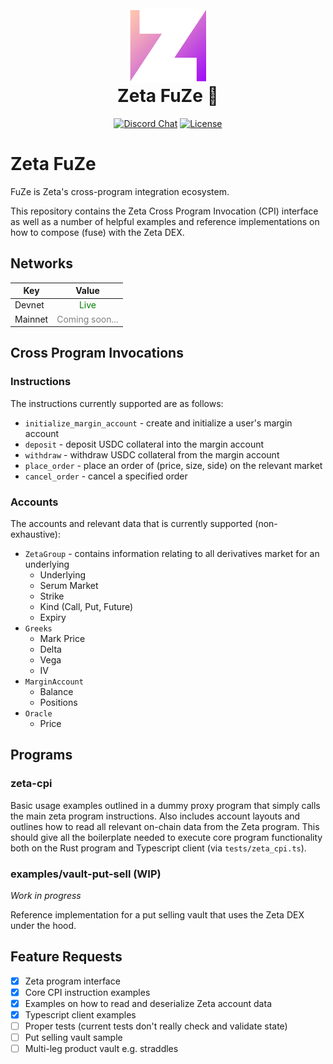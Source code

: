 <div align="center">
  <img height="120px" src="./logo.png" />

  <h1 style="margin-top: 0px">Zeta FuZe 🧬</h1>

  <p>
    <a href="https://discord.gg/dD7YREfBkR"
      ><img
        alt="Discord Chat"
        src="https://img.shields.io/discord/841556000632078378?color=blueviolet"
    /></a>
    <a href="https://opensource.org/licenses/Apache-2.0"
      ><img
        alt="License"
        src="https://img.shields.io/github/license/project-serum/anchor?color=blueviolet"
    /></a>
  </p>
</div>

# Zeta FuZe

FuZe is Zeta's cross-program integration ecosystem.

This repository contains the Zeta Cross Program Invocation (CPI) interface as well as a number of helpful examples and reference implementations on how to compose (fuse) with the Zeta DEX.

## Networks

| Key     |                     Value                      |
| ------- | :--------------------------------------------: |
| Devnet  |     <span style="color:green">Live</span>      |
| Mainnet | <span style="color:grey">Coming soon...</span> |

## Cross Program Invocations

### Instructions

The instructions currently supported are as follows:

- `initialize_margin_account` - create and initialize a user's margin account
- `deposit` - deposit USDC collateral into the margin account
- `withdraw` - withdraw USDC collateral from the margin account
- `place_order` - place an order of (price, size, side) on the relevant market
- `cancel_order` - cancel a specified order

### Accounts

The accounts and relevant data that is currently supported (non-exhaustive):

- `ZetaGroup` - contains information relating to all derivatives market for an underlying
  - Underlying
  - Serum Market
  - Strike
  - Kind (Call, Put, Future)
  - Expiry
- `Greeks`
  - Mark Price
  - Delta
  - Vega
  - IV
- `MarginAccount`
  - Balance
  - Positions
- `Oracle`
  - Price

## Programs

### zeta-cpi

Basic usage examples outlined in a dummy proxy program that simply calls the main zeta program instructions. Also includes account layouts and outlines how to read all relevant on-chain data from the Zeta program.
This should give all the boilerplate needed to execute core program functionality both on the Rust program and Typescript client (via `tests/zeta_cpi.ts`).

### examples/vault-put-sell (WIP)

_Work in progress_

Reference implementation for a put selling vault that uses the Zeta DEX under the hood.

## Feature Requests

- [x] Zeta program interface
- [x] Core CPI instruction examples
- [x] Examples on how to read and deserialize Zeta account data
- [x] Typescript client examples
- [ ] Proper tests (current tests don't really check and validate state)
- [ ] Put selling vault sample
- [ ] Multi-leg product vault e.g. straddles
